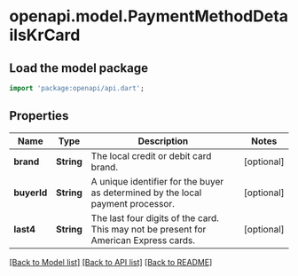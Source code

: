 # openapi.model.PaymentMethodDetailsKrCard

## Load the model package
```dart
import 'package:openapi/api.dart';
```

## Properties
Name | Type | Description | Notes
------------ | ------------- | ------------- | -------------
**brand** | **String** | The local credit or debit card brand. | [optional] 
**buyerId** | **String** | A unique identifier for the buyer as determined by the local payment processor. | [optional] 
**last4** | **String** | The last four digits of the card. This may not be present for American Express cards. | [optional] 

[[Back to Model list]](../README.md#documentation-for-models) [[Back to API list]](../README.md#documentation-for-api-endpoints) [[Back to README]](../README.md)


